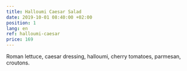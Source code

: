 ```yaml
---
title: Halloumi Caesar Salad
date: 2019-10-01 08:40:00 +02:00
position: 1
lang: en
ref: halloumi-caesar
price: 169
---
```


Roman lettuce, caesar dressing, halloumi, cherry tomatoes, parmesan, croutons.
